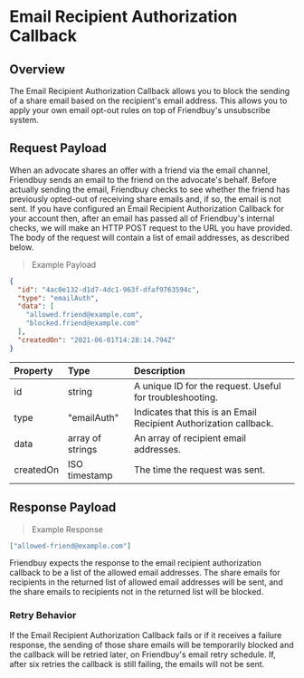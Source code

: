 # Email Recipient Authorization Callback

## Overview

The Email Recipient Authorization Callback allows you to block the sending of a share email based on the recipient's email address. This allows you to apply your own email opt-out rules on top of Friendbuy's unsubscribe system.

## Request Payload

When an advocate shares an offer with a friend via the email channel, Friendbuy sends an email to the friend on the advocate's behalf. Before actually sending the email, Friendbuy checks to see whether the friend has previously opted-out of receiving share emails and, if so, the email is not sent. If you have configured an Email Recipient Authorization Callback for your account then, after an email has passed all of Friendbuy's internal checks, we will make an HTTP POST request to the URL you have provided. The body of the request will contain a list of email addresses, as described below.

> Example Payload

```json
{
  "id": "4ac0e132-d1d7-4dc1-963f-dfaf9763594c",
  "type": "emailAuth",
  "data": [
    "allowed.friend@example.com",
    "blocked.friend@example.com"
  ],
  "createdOn": "2021-06-01T14:28:14.794Z"
}
```

| Property  | Type             | Description                                                       |
|:----------|:-----------------|:------------------------------------------------------------------|
| id        | string           | A unique ID for the request. Useful for troubleshooting.          |
| type      | "emailAuth"      | Indicates that this is an Email Recipient Authorization callback. |
| data      | array of strings | An array of recipient email addresses.                            |
| createdOn | ISO timestamp    | The time the request was sent.                                    |

## Response Payload

> Example Response

```json
["allowed-friend@example.com"]
```

Friendbuy expects the response to the email recipient authorization callback to be a list of the allowed email addresses. The share emails for recipients in the returned list of allowed email addresses will be sent, and the share emails to recipients not in the returned list will be blocked.

### Retry Behavior

If the Email Recipient Authorization Callback fails or if it receives a failure response, the sending of those share emails will be temporarily blocked and the callback will be retried later, on Friendbuy's email retry schedule.  If, after six retries the callback is still failing, the emails will not be sent.

